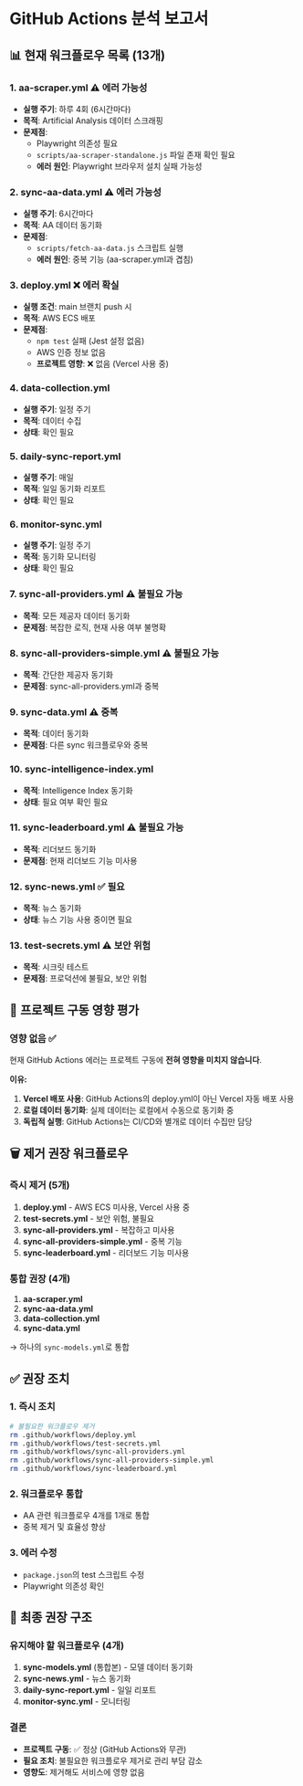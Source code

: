 # GitHub Actions 분석 보고서

## 📊 현재 워크플로우 목록 (13개)

### 1. **aa-scraper.yml** ⚠️ 에러 가능성
- **실행 주기**: 하루 4회 (6시간마다)
- **목적**: Artificial Analysis 데이터 스크래핑
- **문제점**:
  - Playwright 의존성 필요
  - `scripts/aa-scraper-standalone.js` 파일 존재 확인 필요
  - **에러 원인**: Playwright 브라우저 설치 실패 가능성

### 2. **sync-aa-data.yml** ⚠️ 에러 가능성
- **실행 주기**: 6시간마다
- **목적**: AA 데이터 동기화
- **문제점**:
  - `scripts/fetch-aa-data.js` 스크립트 실행
  - **에러 원인**: 중복 기능 (aa-scraper.yml과 겹침)

### 3. **deploy.yml** ❌ 에러 확실
- **실행 조건**: main 브랜치 push 시
- **목적**: AWS ECS 배포
- **문제점**:
  - `npm test` 실패 (Jest 설정 없음)
  - AWS 인증 정보 없음
  - **프로젝트 영향**: ❌ 없음 (Vercel 사용 중)

### 4. **data-collection.yml**
- **실행 주기**: 일정 주기
- **목적**: 데이터 수집
- **상태**: 확인 필요

### 5. **daily-sync-report.yml**
- **실행 주기**: 매일
- **목적**: 일일 동기화 리포트
- **상태**: 확인 필요

### 6. **monitor-sync.yml**
- **실행 주기**: 일정 주기
- **목적**: 동기화 모니터링
- **상태**: 확인 필요

### 7. **sync-all-providers.yml** ⚠️ 불필요 가능
- **목적**: 모든 제공자 데이터 동기화
- **문제점**: 복잡한 로직, 현재 사용 여부 불명확

### 8. **sync-all-providers-simple.yml** ⚠️ 불필요 가능
- **목적**: 간단한 제공자 동기화
- **문제점**: sync-all-providers.yml과 중복

### 9. **sync-data.yml** ⚠️ 중복
- **목적**: 데이터 동기화
- **문제점**: 다른 sync 워크플로우와 중복

### 10. **sync-intelligence-index.yml**
- **목적**: Intelligence Index 동기화
- **상태**: 필요 여부 확인 필요

### 11. **sync-leaderboard.yml** ⚠️ 불필요 가능
- **목적**: 리더보드 동기화
- **문제점**: 현재 리더보드 기능 미사용

### 12. **sync-news.yml** ✅ 필요
- **목적**: 뉴스 동기화
- **상태**: 뉴스 기능 사용 중이면 필요

### 13. **test-secrets.yml** ⚠️ 보안 위험
- **목적**: 시크릿 테스트
- **문제점**: 프로덕션에 불필요, 보안 위험

## 🔴 프로젝트 구동 영향 평가

### **영향 없음** ✅
현재 GitHub Actions 에러는 프로젝트 구동에 **전혀 영향을 미치지 않습니다**.

**이유:**
1. **Vercel 배포 사용**: GitHub Actions의 deploy.yml이 아닌 Vercel 자동 배포 사용
2. **로컬 데이터 동기화**: 실제 데이터는 로컬에서 수동으로 동기화 중
3. **독립적 실행**: GitHub Actions는 CI/CD와 별개로 데이터 수집만 담당

## 🗑️ 제거 권장 워크플로우

### 즉시 제거 (5개)
1. **deploy.yml** - AWS ECS 미사용, Vercel 사용 중
2. **test-secrets.yml** - 보안 위험, 불필요
3. **sync-all-providers.yml** - 복잡하고 미사용
4. **sync-all-providers-simple.yml** - 중복 기능
5. **sync-leaderboard.yml** - 리더보드 기능 미사용

### 통합 권장 (4개)
1. **aa-scraper.yml**
2. **sync-aa-data.yml**
3. **data-collection.yml**
4. **sync-data.yml**

→ 하나의 `sync-models.yml`로 통합

## ✅ 권장 조치

### 1. 즉시 조치
```bash
# 불필요한 워크플로우 제거
rm .github/workflows/deploy.yml
rm .github/workflows/test-secrets.yml
rm .github/workflows/sync-all-providers.yml
rm .github/workflows/sync-all-providers-simple.yml
rm .github/workflows/sync-leaderboard.yml
```

### 2. 워크플로우 통합
- AA 관련 워크플로우 4개를 1개로 통합
- 중복 제거 및 효율성 향상

### 3. 에러 수정
- `package.json`의 test 스크립트 수정
- Playwright 의존성 확인

## 📌 최종 권장 구조

### 유지해야 할 워크플로우 (4개)
1. **sync-models.yml** (통합본) - 모델 데이터 동기화
2. **sync-news.yml** - 뉴스 동기화
3. **daily-sync-report.yml** - 일일 리포트
4. **monitor-sync.yml** - 모니터링

### 결론
- **프로젝트 구동**: ✅ 정상 (GitHub Actions와 무관)
- **필요 조치**: 불필요한 워크플로우 제거로 관리 부담 감소
- **영향도**: 제거해도 서비스에 영향 없음